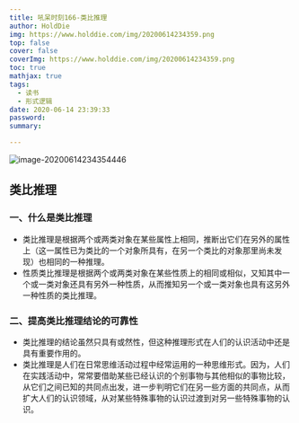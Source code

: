 ```yaml
---
title: 吼呆时刻166-类比推理
author: HoldDie
img: https://www.holddie.com/img/20200614234359.png
top: false
cover: false
coverImg: https://www.holddie.com/img/20200614234359.png
toc: true
mathjax: true
tags:
  - 读书
  - 形式逻辑
date: 2020-06-14 23:39:33
password:
summary:

---
```


![image-20200614234354446](https://www.holddie.com/img/20200614234359.png)

## 类比推理

### 一、什么是类比推理

- 类比推理是根据两个或两类对象在某些属性上相同，推断出它们在另外的属性上（这一属性已为类比的一个对象所具有，在另一个类比的对象那里尚未发现）也相同的一种推理。
- 性质类比推理是根据两个或两类对象在某些性质上的相同或相似，又知其中一个或一类对象还具有另外一种性质，从而推知另一个或一类对象也具有这另外一种性质的类比推理。

### 二、提高类比推理结论的可靠性

- 类比推理的结论虽然只具有或然性，但这种推理形式在人们的认识活动中还是具有重要作用的。
- 类比推理是人们在日常思维活动过程中经常运用的一种思维形式。因为，人们在实践活动中，常常要借助某些已经认识的个别事物与其他相似的事物比较，从它们之间已知的共同点出发，进一步判明它们在另一些方面的共同点，从而扩大人们的认识领域，从对某些特殊事物的认识过渡到对另一些特殊事物的认识。